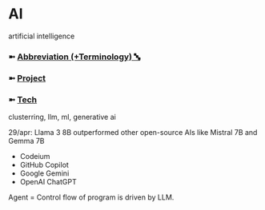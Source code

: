 # AI
artificial intelligence

### ➼ [Abbreviation (+Terminology) 🔤](Abbreviation)
### ➼ [Project](Project)
### ➼ [Tech](Tech)
clusterring, llm, ml, generative ai

29/apr: Llama 3 8B outperformed other open-source AIs like Mistral 7B and Gemma 7B

- Codeium
- GitHub Copilot
- Google Gemini
- OpenAI ChatGPT


Agent = Control flow of program is driven by LLM.
